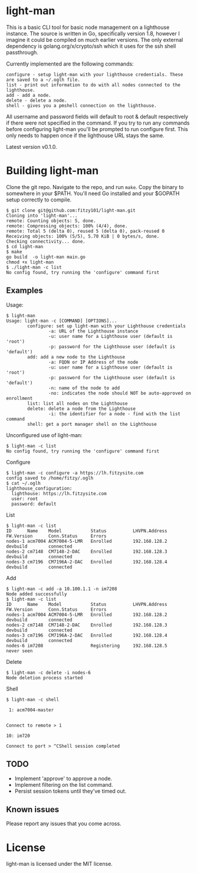 # light-man
This is a basic CLI tool for basic node management on a lighthouse instance. The source is written in Go, specifically version 1.8, however I imagine it could be compiled on much earlier versions. The only external dependency is golang.org/x/crypto/ssh which it uses for the ssh shell passthrough.

Currently implemented are the following commands:

```
configure - setup light-man with your lighthouse credentials. These are saved to a ~/.oglh file.
list - print out information to do with all nodes connected to the lighthouse.
add - add a node.
delete - delete a node.
shell - gives you a pmshell connection on the lighthouse.
```

All username and password fields will default to root & default respectively if there were not specified in the command. If you try to run any commands before configuring light-man you'll be prompted to run configure first. This only needs to happen once if the lighthouse URL stays the same.

Latest version v0.1.0.

# Building light-man
Clone the git repo. Navigate to the repo, and run `make`. Copy the binary to somewhere in your $PATH. You'll need Go installed and your $GOPATH setup correctly to compile.

```
$ git clone git@github.com:fitzy101/light-man.git
Cloning into 'light-man'...
remote: Counting objects: 5, done.
remote: Compressing objects: 100% (4/4), done.
remote: Total 5 (delta 0), reused 5 (delta 0), pack-reused 0
Receiving objects: 100% (5/5), 5.70 KiB | 0 bytes/s, done.
Checking connectivity... done.
$ cd light-man
$ make
go build  -o light-man main.go
chmod +x light-man
$ ./light-man -c list
No config found, try running the 'configure' command first
```

## Examples

Usage:
```
$ light-man
Usage: light-man -c [COMMAND] [OPTIONS]...
        configure: set up light-man with your Lighthouse credentials
                -a: URL of the Lighthouse instance
                -u: user name for a Lighthouse user (default is 'root')
                -p: password for the Lighthouse user (default is 'default')
        add: add a new node to the Lighthouse
                -a: FQDN or IP Address of the node
                -u: user name for a Lighthouse user (default is 'root')
                -p: password for the Lighthouse user (default is 'default')
                -n: name of the node to add
                -no: indicates the node should NOT be auto-approved on enrollment
        list: list all nodes on the Lighthouse
        delete: delete a node from the Lighthouse
                -i: the identifier for a node - find with the list command
        shell: get a port manager shell on the Lighthouse
```

Unconfigured use of light-man:
```
$ light-man -c list
No config found, try running the 'configure' command first
```

Configure
```
$ light-man -c configure -a https://lh.fitzysite.com
config saved to /home/fitzy/.oglh
$ cat ~/.oglh
lighthouse_configuration:
  lighthouse: https://lh.fitzysite.com
  user: root
  password: default
```

List
```
$ light-man -c list
ID      Name    Model           Status          LHVPN.Address   FW.Version      Conn.Status     Errors
nodes-1 acm7004 ACM7004-5-LMR   Enrolled        192.168.128.2   devbuild        connected
nodes-2 cm7148  CM7148-2-DAC    Enrolled        192.168.128.3   devbuild        connected
nodes-3 cm7196  CM7196A-2-DAC   Enrolled        192.168.128.4   devbuild        connected
```

Add
```
$ light-man -c add -a 10.100.1.1 -n im7208
Node added successfully
$ light-man -c list
ID      Name    Model           Status          LHVPN.Address   FW.Version      Conn.Status     Errors
nodes-1 acm7004 ACM7004-5-LMR   Enrolled        192.168.128.2   devbuild        connected
nodes-2 cm7148  CM7148-2-DAC    Enrolled        192.168.128.3   devbuild        connected
nodes-3 cm7196  CM7196A-2-DAC   Enrolled        192.168.128.4   devbuild        connected
nodes-6 im7208                  Registering     192.168.128.5                   never seen
```

Delete
```
$ light-man -c delete -i nodes-6
Node deletion process started
```

Shell
```
$ light-man -c shell
 
 1: acm7004-master 
                   
 
Connect to remote > 1
 
10: im720
 
Connect to port > ^CShell session completed
```

## TODO
- Implement 'approve' to approve a node.
- Implement filtering on the list command.
- Persist session tokens until they've timed out.
 
## Known issues
Please report any issues that you come across.

# License
light-man is licensed under the MIT license.

